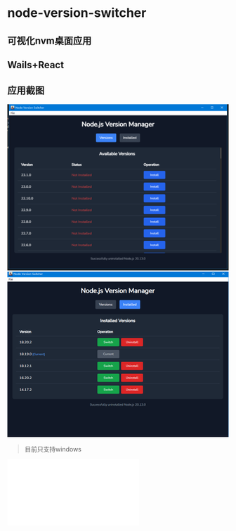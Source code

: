 # node-version-switcher

## 可视化nvm桌面应用

## Wails+React

## 应用截图
![available](/md/available.png)
![installed](/md/installed.png)

> 目前只支持windows

![CHANGELOG](/CHANGELOG.md)
